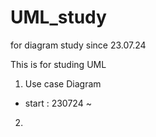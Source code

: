 # UML_study
for diagram study since 23.07.24

This is for studing UML 

1) Use case Diagram
 - start : 230724 ~
     
2) 
